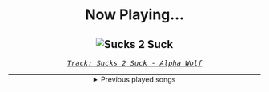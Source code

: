 <div align="center"> 
<h1>Now Playing...</h1>

![Sucks 2 Suck](https://i.scdn.co/image/ab67616d00001e02c49fa21045b4d5114a2ef5ba)
--
_<samp><a href="https://open.spotify.com/track/256sFTOD01wutUbC7omH17">Track: Sucks 2 Suck - Alpha Wolf</a></samp>_

<div style="border: 1px #4B5054 solid"></div>
<details>
  <summary>
    Previous played songs
  </summary>
  <table>
    <thead>
      <tr>
        <th>
          Artist
        </th>
        <th>
          Song
        </th>
        <th>
          Link
        </th>
      </tr>
    </thead>
    <tbody>
      <tr><td>Alpha Wolf</td><td>Sucks 2 Suck</td><td><a href="https://open.spotify.com/track/256sFTOD01wutUbC7omH17">https://open.spotify.com/track/256sFTOD01wutUbC7omH17</a></td></tr><tr><td>Alpha Wolf</td><td>Bring Back The Noise</td><td><a href="https://open.spotify.com/track/2rtg1GAOSYahE8BjHkGZjy">https://open.spotify.com/track/2rtg1GAOSYahE8BjHkGZjy</a></td></tr><tr><td>Alpha Wolf</td><td>Sucks 2 Suck</td><td><a href="https://open.spotify.com/track/256sFTOD01wutUbC7omH17">https://open.spotify.com/track/256sFTOD01wutUbC7omH17</a></td></tr><tr><td>LANDMVRKS</td><td>Creature</td><td><a href="https://open.spotify.com/track/6sSxQwz5SBYSLfiyRKWSkC">https://open.spotify.com/track/6sSxQwz5SBYSLfiyRKWSkC</a></td></tr><tr><td>Dead by April</td><td>Outcome</td><td><a href="https://open.spotify.com/track/1T68xySFdNYYCjX9S0XtBa">https://open.spotify.com/track/1T68xySFdNYYCjX9S0XtBa</a></td></tr><tr><td>Disturbed</td><td>Don't Tell Me (feat. Ann Wilson) - PLZ Tethered Version</td><td><a href="https://open.spotify.com/track/4JMiWfmZVNXTu9yQQHsFqI">https://open.spotify.com/track/4JMiWfmZVNXTu9yQQHsFqI</a></td></tr><tr><td>Bullet For My Valentine</td><td>Tears Don't Fall</td><td><a href="https://open.spotify.com/track/7ln7o4q6y9h8qEc6hGrtr1">https://open.spotify.com/track/7ln7o4q6y9h8qEc6hGrtr1</a></td></tr><tr><td>Disturbed</td><td>Ten Thousand Fists</td><td><a href="https://open.spotify.com/track/5hkgrWxkobGtg30I7DsfVu">https://open.spotify.com/track/5hkgrWxkobGtg30I7DsfVu</a></td></tr><tr><td>Foo Fighters</td><td>The Pretender</td><td><a href="https://open.spotify.com/track/7x8dCjCr0x6x2lXKujYD34">https://open.spotify.com/track/7x8dCjCr0x6x2lXKujYD34</a></td></tr><tr><td>LaFee</td><td>Heul doch</td><td><a href="https://open.spotify.com/track/5wtUiRzz2YVVWzpWt0hwSP">https://open.spotify.com/track/5wtUiRzz2YVVWzpWt0hwSP</a></td></tr><tr><td>10 Years</td><td>Wasteland</td><td><a href="https://open.spotify.com/track/0nTiC2fGkM4q8bGlBKGrGx">https://open.spotify.com/track/0nTiC2fGkM4q8bGlBKGrGx</a></td></tr><tr><td>Breaking Benjamin</td><td>The Diary of Jane - Single Version</td><td><a href="https://open.spotify.com/track/0faXHILILebCGnJBPU6KJJ">https://open.spotify.com/track/0faXHILILebCGnJBPU6KJJ</a></td></tr><tr><td>Sabaton</td><td>Primo Victoria</td><td><a href="https://open.spotify.com/track/5DbAOJ5dYW5A9xBhkeb33t">https://open.spotify.com/track/5DbAOJ5dYW5A9xBhkeb33t</a></td></tr><tr><td>Story Of The Year</td><td>The Antidote</td><td><a href="https://open.spotify.com/track/7yGhfjsppOXSLcoSwcJ1yT">https://open.spotify.com/track/7yGhfjsppOXSLcoSwcJ1yT</a></td></tr><tr><td>Skindred</td><td>Nobody</td><td><a href="https://open.spotify.com/track/581mukhDjta60CCwpvnjL9">https://open.spotify.com/track/581mukhDjta60CCwpvnjL9</a></td></tr><tr><td>Disturbed</td><td>Down with the Sickness</td><td><a href="https://open.spotify.com/track/40rvBMQizxkIqnjPdEWY1v">https://open.spotify.com/track/40rvBMQizxkIqnjPdEWY1v</a></td></tr><tr><td>Three Days Grace</td><td>Animal I Have Become</td><td><a href="https://open.spotify.com/track/5eFxwmqKrHpSQDOEIFYlgY">https://open.spotify.com/track/5eFxwmqKrHpSQDOEIFYlgY</a></td></tr><tr><td>Thousand Foot Krutch</td><td>Phenomenon</td><td><a href="https://open.spotify.com/track/3b6uenXXbpCRxXyzFzWi3J">https://open.spotify.com/track/3b6uenXXbpCRxXyzFzWi3J</a></td></tr><tr><td>for KING & COUNTRY</td><td>Priceless</td><td><a href="https://open.spotify.com/track/7BTmtN6bP35E54vVASTqao">https://open.spotify.com/track/7BTmtN6bP35E54vVASTqao</a></td></tr><tr><td>Matty Mullins</td><td>Unstoppable (feat. Jordan Feliz)</td><td><a href="https://open.spotify.com/track/1CCJXhsWKo1R3y1fe0m37n">https://open.spotify.com/track/1CCJXhsWKo1R3y1fe0m37n</a></td></tr>
    </tbody>
  </table>
</details>

</div>
